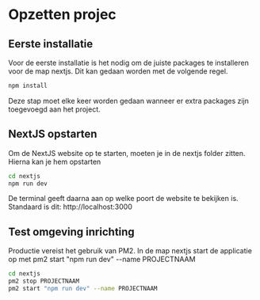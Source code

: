 # Opzetten projec

## Eerste installatie

Voor de eerste installatie is het nodig om de juiste packages te installeren voor de map nextjs. Dit kan gedaan worden met de volgende regel.

```sh
npm install
```

Deze stap moet elke keer worden gedaan wanneer er extra packages zijn toegevoegd aan het project.

## NextJS opstarten

Om de NextJS website op te starten, moeten je in de nextjs folder zitten. Hierna kan je hem opstarten

```sh
cd nextjs
npm run dev
```

De terminal geeft daarna aan op welke poort de website te bekijken is.
Standaard is dit: http://localhost:3000

## Test omgeving inrichting

Productie vereist het gebruik van PM2.
In de map nextjs start de applicatie op met
pm2 start "npm run dev" --name PROJECTNAAM

```sh
cd nextjs
pm2 stop PROJECTNAAM
pm2 start "npm run dev" --name PROJECTNAAM
```
